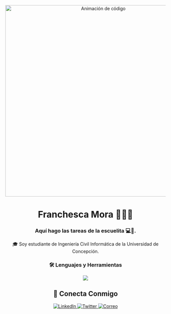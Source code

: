 <p align="center">
  <img src="https://media3.giphy.com/media/v1.Y2lkPTc5MGI3NjExbWtpeG5jZG16NjI2bngwZGcxZWswMmFxMmZhajJ0OTA4ZG0xc3RsMSZlcD12MV9pbnRlcm5hbF9naWZfYnlfaWQmY3Q9Zw/6vj5quVNRhoQw/giphy.gif" width="600" alt="Animación de código"/>
</p>

<h1 align="center">Franchesca Mora 👩‍💻🌸</h1>
<h3 align="center">Aquí hago las tareas de la escuelita 💻📖.</h3>


<p align="center">
  🎓 Soy estudiante de Ingeniería Civil Informática de la Universidad de Concepción. <br>
</p>



<h3 align="center">🛠️ Lenguajes y Herramientas</h3>
<p align="center">
  <a href="https://skillicons.dev">
    <img src="https://skillicons.dev/icons?i=js,html,css,react,nodejs,python,git&perline=7" />
  </a>
</p>


<h2 align="center">🔗 Conecta Conmigo</h2>
<p align="center">
  <a href="https://linkedin.com/in/tu-usuario">
    <img src="https://img.shields.io/badge/LinkedIn-0077B5?style=for-the-badge&logo=linkedin&logoColor=white" alt="LinkedIn"/>
  </a>
  <a href="https://twitter.com/tu-usuario">
    <img src="https://img.shields.io/badge/Twitter-1DA1F2?style=for-the-badge&logo=twitter&logoColor=white" alt="Twitter"/>
  </a>
   <a href="mailto:tu-email@example.com">
    <img src="https://img.shields.io/badge/Correo-D14836?style=for-the-badge&logo=gmail&logoColor=white" alt="Correo"/>
  </a>
</p>
